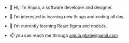 - 👋 Hi, I’m Anjula, a software developer and designer.
- 👀 I’m interested in learning new things and coding all day.
- 🌱 I’m currently learning React figma and nodeJs.

- 📫 you can reach me through anjula.ghale@gamil.com

<!---
meanjula/meanjula is a ✨ special ✨ repository because its `README.md` (this file) appears on your GitHub profile.
You can click the Preview link to take a look at your changes.
--->
